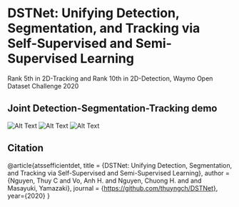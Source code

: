 # DSTNet: Unifying Detection, Segmentation, and Tracking via Self-Supervised and Semi-Supervised Learning
Rank 5th in 2D-Tracking and Rank 10th in 2D-Detection, Waymo Open Dataset Challenge 2020


## Joint Detection-Segmentation-Tracking demo

![Alt Text](demo/demo1.gif)
![Alt Text](demo/demo2.gif)
![Alt Text](demo/demo3.gif)


## Citation
@article{atssefficientdet,
  title   = {DSTNet: Unifying Detection, Segmentation, and Tracking via Self-Supervised and Semi-Supervised Learning},
  author  = {Nguyen, Thuy C and Vo, Anh H. and Nguyen, Chuong H. and and Masayuki, Yamazaki},
  journal = {https://github.com/thuyngch/DSTNet},
  year={2020}
}
